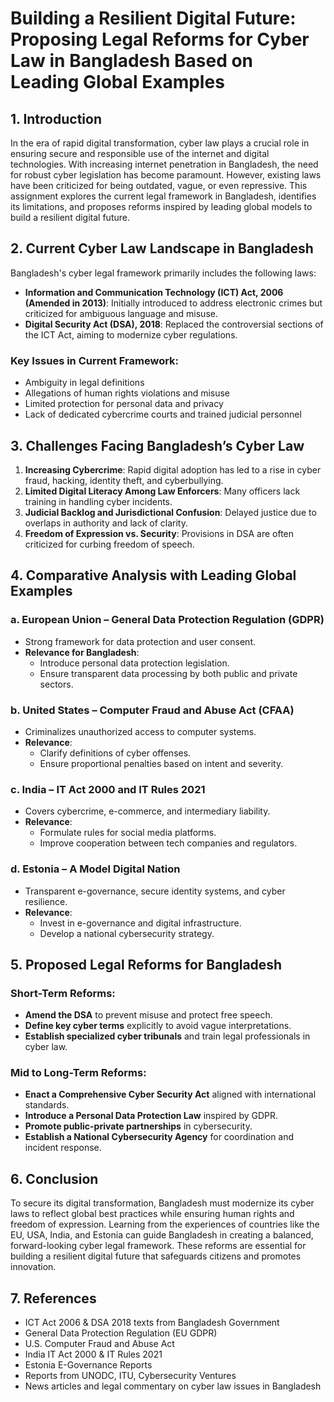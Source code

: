 
# Building a Resilient Digital Future: Proposing Legal Reforms for Cyber Law in Bangladesh Based on Leading Global Examples

## 1. Introduction
In the era of rapid digital transformation, cyber law plays a crucial role in ensuring secure and responsible use of the internet and digital technologies. With increasing internet penetration in Bangladesh, the need for robust cyber legislation has become paramount. However, existing laws have been criticized for being outdated, vague, or even repressive. This assignment explores the current legal framework in Bangladesh, identifies its limitations, and proposes reforms inspired by leading global models to build a resilient digital future.

## 2. Current Cyber Law Landscape in Bangladesh
Bangladesh's cyber legal framework primarily includes the following laws:

- **Information and Communication Technology (ICT) Act, 2006 (Amended in 2013)**: Initially introduced to address electronic crimes but criticized for ambiguous language and misuse.
- **Digital Security Act (DSA), 2018**: Replaced the controversial sections of the ICT Act, aiming to modernize cyber regulations.

### Key Issues in Current Framework:
- Ambiguity in legal definitions
- Allegations of human rights violations and misuse
- Limited protection for personal data and privacy
- Lack of dedicated cybercrime courts and trained judicial personnel

## 3. Challenges Facing Bangladesh’s Cyber Law
1. **Increasing Cybercrime**: Rapid digital adoption has led to a rise in cyber fraud, hacking, identity theft, and cyberbullying.
2. **Limited Digital Literacy Among Law Enforcers**: Many officers lack training in handling cyber incidents.
3. **Judicial Backlog and Jurisdictional Confusion**: Delayed justice due to overlaps in authority and lack of clarity.
4. **Freedom of Expression vs. Security**: Provisions in DSA are often criticized for curbing freedom of speech.

## 4. Comparative Analysis with Leading Global Examples

### a. **European Union – General Data Protection Regulation (GDPR)**
- Strong framework for data protection and user consent.
- **Relevance for Bangladesh**:
  - Introduce personal data protection legislation.
  - Ensure transparent data processing by both public and private sectors.

### b. **United States – Computer Fraud and Abuse Act (CFAA)**
- Criminalizes unauthorized access to computer systems.
- **Relevance**:
  - Clarify definitions of cyber offenses.
  - Ensure proportional penalties based on intent and severity.

### c. **India – IT Act 2000 and IT Rules 2021**
- Covers cybercrime, e-commerce, and intermediary liability.
- **Relevance**:
  - Formulate rules for social media platforms.
  - Improve cooperation between tech companies and regulators.

### d. **Estonia – A Model Digital Nation**
- Transparent e-governance, secure identity systems, and cyber resilience.
- **Relevance**:
  - Invest in e-governance and digital infrastructure.
  - Develop a national cybersecurity strategy.

## 5. Proposed Legal Reforms for Bangladesh

### Short-Term Reforms:
- **Amend the DSA** to prevent misuse and protect free speech.
- **Define key cyber terms** explicitly to avoid vague interpretations.
- **Establish specialized cyber tribunals** and train legal professionals in cyber law.

### Mid to Long-Term Reforms:
- **Enact a Comprehensive Cyber Security Act** aligned with international standards.
- **Introduce a Personal Data Protection Law** inspired by GDPR.
- **Promote public-private partnerships** in cybersecurity.
- **Establish a National Cybersecurity Agency** for coordination and incident response.

## 6. Conclusion
To secure its digital transformation, Bangladesh must modernize its cyber laws to reflect global best practices while ensuring human rights and freedom of expression. Learning from the experiences of countries like the EU, USA, India, and Estonia can guide Bangladesh in creating a balanced, forward-looking cyber legal framework. These reforms are essential for building a resilient digital future that safeguards citizens and promotes innovation.

## 7. References
- ICT Act 2006 & DSA 2018 texts from Bangladesh Government
- General Data Protection Regulation (EU GDPR)
- U.S. Computer Fraud and Abuse Act
- India IT Act 2000 & IT Rules 2021
- Estonia E-Governance Reports
- Reports from UNODC, ITU, Cybersecurity Ventures
- News articles and legal commentary on cyber law issues in Bangladesh
